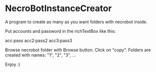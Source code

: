 # NecroBotInstanceCreator
A program to create as many as you want folders with necrobot inside.

Put accounts and password in the richTextBox like this:

acc:pass
acc2:pass2
acc3:pass3

Browse necrobot folder with Browse button.
Click on "copy".
Folders are created with names: "1", "2", "3", ...

Enjoy :)
